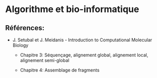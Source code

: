 # Algorithme et bio-informatique

## Références:

- J. Setubal et J. Meidanis - Introduction to Computational Molecular Biology
  * Chapitre 3: Séquençage, alignement global, alignement local, alignement
    semi-global

  * Chapitre 4: Assemblage de fragments
